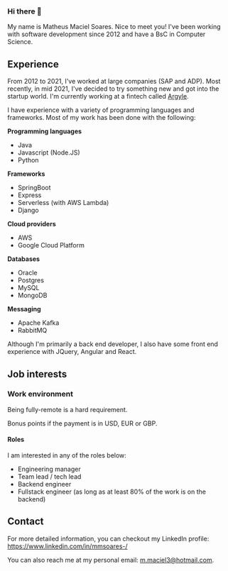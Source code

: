 ### Hi there 👋

My name is Matheus Maciel Soares. Nice to meet you!
I've been working with software development since 2012 and have a BsC in Computer Science.

## Experience

From 2012 to 2021, I've worked at large companies (SAP and ADP). Most recently, in mid 2021, I've decided to try something new and got into the startup world. I'm currently working at a fintech called [Argyle](https://argyle.com/).

I have experience with a variety of programming languages and frameworks. Most of my work has been done with the following:

**Programming languages**
- Java
- Javascript (Node.JS)
- Python

**Frameworks**
* SpringBoot
* Express
* Serverless (with AWS Lambda)
* Django

**Cloud providers**
- AWS
- Google Cloud Platform

**Databases**
- Oracle
- Postgres
- MySQL
- MongoDB

**Messaging**
- Apache Kafka
- RabbitMQ

Although I'm primarily a back end developer, I also have some front end experience with JQuery, Angular and React.

## Job interests
### Work environment
Being fully-remote is a hard requirement.

Bonus points if the payment is in USD, EUR or GBP.

#### Roles
I am interested in any of the roles below:
* Engineering manager
* Team lead / tech lead
* Backend engineer
* Fullstack engineer (as long as at least 80% of the work is on the backend)

## Contact

For more detailed information, you can checkout my LinkedIn profile: https://www.linkedin.com/in/mmsoares-/

You can also reach me at my personal email: m.maciel3@hotmail.com.
